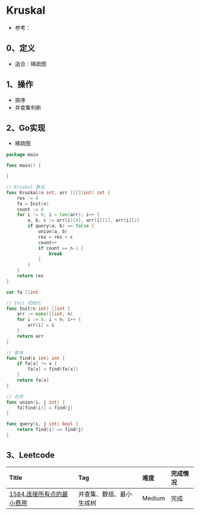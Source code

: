 # Kruskal

- 参考：

## 0、定义

- 适合：稀疏图

## 1、操作

- 排序
- 并查集判断

## 2、Go实现

- 稀疏图

```go
package main

func main() {

}

// Kruskal 算法
func Kruskal(n int, arr [][3]int) int {
	res := 0
	fa = Init(n)
	count := 0
	for i := 0; i < len(arr); i++ {
		a, b, c := arr[i][0], arr[i][1], arr[i][2]
		if query(a, b) == false {
			union(a, b)
			res = res + c
			count++
			if count == n-1 {
				break
			}
		}
	}
	return res
}

var fa []int

// Init 初始化
func Init(n int) []int {
	arr := make([]int, n)
	for i := 0; i < n; i++ {
		arr[i] = i
	}
	return arr
}

// 查询
func find(x int) int {
	if fa[x] != x {
		fa[x] = find(fa[x])
	}
	return fa[x]
}

// 合并
func union(i, j int) {
	fa[find(i)] = find(j)
}

func query(i, j int) bool {
	return find(i) == find(j)
}
```

## 3、Leetcode

| Title                                                                               | Tag          | 难度     | 完成情况 |
| :-------------------------------------------------------------------------------------| :--------------| :--------| :------|
| [1584.连接所有点的最小费用](https://leetcode.cn/problems/min-cost-to-connect-all-points/) | 并查集、数组、最小生成树 | Medium | 完成   |